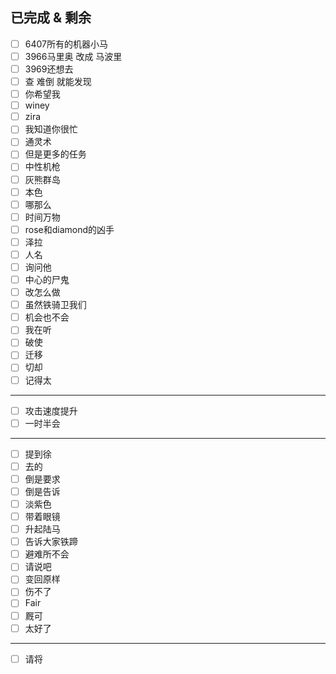 ## 已完成 & 剩余

- [ ] 6407所有的机器小马 
- [ ] 3966马里奥 改成 马波里
- [ ] 3969还想去
- [ ] 查 难倒 就能发现
- [ ] 你希望我
- [ ] winey
- [ ] zira
- [ ] 我知道你很忙
- [ ] 通灵术
- [ ] 但是更多的任务
- [ ] 中性机枪
- [ ] 灰熊群岛
- [ ] 本色
- [ ] 哪那么
- [ ] 时间万物
- [ ] rose和diamond的凶手
- [ ] 泽拉
- [ ] 人名
- [ ] 询问他
- [ ] 中心的尸鬼
- [ ] 改怎么做
- [ ] 虽然铁骑卫我们
- [ ] 机会也不会
- [ ] 我在听
- [ ] 破使
- [ ] 迁移
- [ ] 切却
- [ ] 记得太
---
- [ ] 攻击速度提升
- [ ] 一时半会
---
- [ ] 提到徐
- [ ] 去的
- [ ] 倒是要求
- [ ] 倒是告诉
- [ ] 淡紫色
- [ ] 带着眼镜
- [ ] 升起陆马
- [ ] 告诉大家铁蹄
- [ ] 避难所不会
- [ ] 请说吧
- [ ] 变回原样
- [ ] 伤不了
- [ ] Fair
- [ ] 厩可
- [ ] 太好了
---
- [ ] 请将